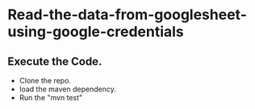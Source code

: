 # Read-the-data-from-googlesheet-using-google-credentials
## Execute the Code.
* Clone the repo.
* load the maven dependency.
* Run the "mvn test"
